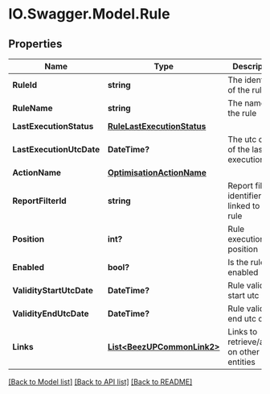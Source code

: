 # IO.Swagger.Model.Rule
## Properties

Name | Type | Description | Notes
------------ | ------------- | ------------- | -------------
**RuleId** | **string** | The identifier of the rule | 
**RuleName** | **string** | The name of the rule | 
**LastExecutionStatus** | [**RuleLastExecutionStatus**](RuleLastExecutionStatus.md) |  | [optional] 
**LastExecutionUtcDate** | **DateTime?** | The utc date of the last execution | [optional] 
**ActionName** | [**OptimisationActionName**](OptimisationActionName.md) |  | 
**ReportFilterId** | **string** | Report filter identifier linked to the rule | 
**Position** | **int?** | Rule execution position | 
**Enabled** | **bool?** | Is the rule enabled | 
**ValidityStartUtcDate** | **DateTime?** | Rule validity start utc date | [optional] 
**ValidityEndUtcDate** | **DateTime?** | Rule validity end utc date | [optional] 
**Links** | [**List&lt;BeezUPCommonLink2&gt;**](BeezUPCommonLink2.md) | Links to retrieve/action on other entities | 

[[Back to Model list]](../README.md#documentation-for-models) [[Back to API list]](../README.md#documentation-for-api-endpoints) [[Back to README]](../README.md)

